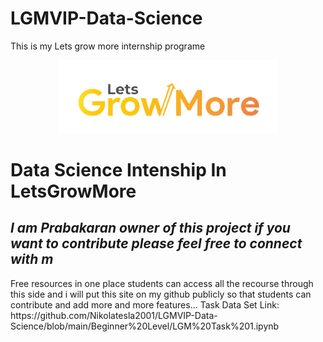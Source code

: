 # LGMVIP-Data-Science
This is my Lets grow more internship programe
<p align="center">
  <img src="https://github.com/Nikolatesla2001/LGMVIP-Data-Science/blob/main/cropped-growmore-removebg-preview.png" width="350" alt="accessibility text">
</p>
<h1 class="code-line" data-line-start=0 data-line-end=1 ><a id="Data Science Intenship In LetsGrowMore"></a>Data Science Intenship In LetsGrowMore</h1>
<h2 class="code-line" data-line-start=1 data-line-end=2 ><a id="_I_am_Prabakaran_owner_of_this_project_if_you_want_to_contribute_please_feel_free_to_connect_with_m__1"></a><em>I am Prabakaran owner of this project if you want to contribute please feel free to connect with m</em></h2>
<p class="has-line-data" data-line-start="2" data-line-end="3">Free resources in one place students can access all the recourse through this side and i will put this site on my github publicly so that students can contribute and add more and more features… Task Data Set Link: https://github.com/Nikolatesla2001/LGMVIP-Data-Science/blob/main/Beginner%20Level/LGM%20Task%201.ipynb</p>



